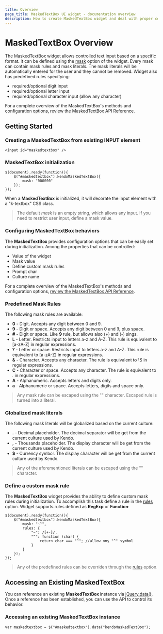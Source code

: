 ```yaml
---
title: Overview
page_title: MaskedTextBox UI widget - documentation overview
description: How to create MaskedTextBox widget and deal with proper configuration of its behaviors.
---
```


# MaskedTextBox Overview

The MaskedTextBox widget allows controlled text input based on a specific format.
It can be defined using the [mask](/api/web/maskedtextbox#configuration-mask) option of the widget. Every mask can contain mask rules and
mask literals. The mask literals will be automatically entered for the user and they cannot be removed.
Widget also has predefined rules specifying:

- required/optional digit input
- required/optional letter input
- required/optional character input (allow any character)

For a complete overview of the MaskedTextBox's methods and configuration options, [review the MaskedTextBox API Reference](/api/web/maskedtextbox).

## Getting Started

### Creating a MaskedTextBox from existing INPUT element

    <input id="maskedtextbox" />

### MaskedTextBox initialization

    $(document).ready(function(){
        $("#maskedtextbox").kendoMaskedTextBox({
            mask: "000000"
        });
    });

When a **MaskedTextBox** is initialized, it will decorate the input element with a "k-textbox" CSS class.

> The default *mask* is an empty string, which allows any input. If you need to restrict user input, define a mask value.

### Configuring MaskedTextBox behaviors

The **MaskedTextBox** provides configuration options that can be
easily set during initialization. Among the properties that can be
controlled:

*   Value of the widget
*   Mask value
*   Define custom mask rules
*   Prompt char
*   Culture name

For a complete overview of the MaskedTextBox's methods and configuration options, [review the MaskedTextBox API Reference](/api/web/maskedtextbox).

### Predefined Mask Rules

The following mask rules are available:

- **0** - Digit. Accepts any digit between 0 and 9.
- **9** - Digit or space. Accepts any digit between 0 and 9, plus space.
- **#** - Digit or space. Like **9** rule, but allows also (+) and (-) sings.
- **L** - Letter. Restricts input to letters a-z and A-Z. This rule is equivalent to [a-zA-Z] in regular expressions.
- **?** - Letter or space. Restricts input to letters a-z and A-Z. This rule is equivalent to [a-zA-Z] in regular expressions.
- **&** - Character. Accepts any character. The rule is equivalent to *\S* in regular expressions.
- **C** - Character or space. Accepts any character. The rule is equivalent to *.* in regular expressions.
- **A** - Alphanumeric. Accepts letters and digits only.
- **a** - Alphanumeric or space. Accepts letters, digits and space only.

> Any mask rule can be escaped using the "\" character. Escaped rule is turned into a literal.

### Globalized mask literals

The following mask literals will be globalized based on the current culture:

- **.** - Decimal placeholder. The decimal separator will be get from the current culture used by Kendo.
- **,** - Thousands placeholder. The display character will be get from the current culture used by Kendo.
- **$** - Currency symbol. The display character will be get from the current culture used by Kendo.

> Any of the aforementioned literals can be escaped using the "\" character.

### Define a custom mask rule

The **MaskedTextBox** widget provides the ability to define custom mask rules during initialization.
To accomplish this task define a rule in the [rules](/api/web/maskedtextbox#configuration-rules)
option. Widget supports rules defined as **RegExp** or **Function**:

    $(document).ready(function(){
        $("#maskedtextbox").kendoMaskedTextBox({
            mask: "~^",
            rules: {
                "~": /[+-]/,
                "^": function (char) {
                    return char === "^"; //allow ony "^" symbol
                }
            }
        });
    });

> Any of the predefined rules can be overriden through the [rules](/api/web/maskedtextbox#configuration-rules) option.


## Accessing an Existing MaskedTextBox

You can reference an existing **MaskedTextBox** instance via
[jQuery.data()](http://api.jquery.com/jQuery.data/).
Once a reference has been established, you can use the API to control
its behavior.

### Accessing an existing MaskedTextBox instance

    var maskedtextbox = $("#maskedtextbox").data("kendoMaskedTextBox");
